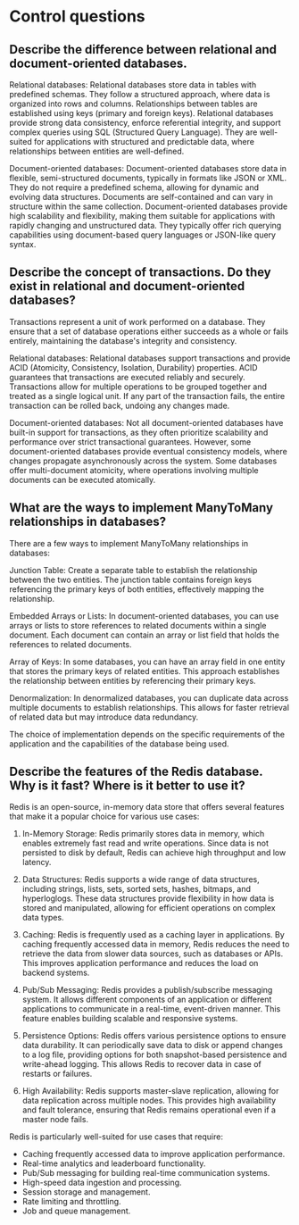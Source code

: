 # Control questions

## Describe the difference between relational and document-oriented databases.

Relational databases: Relational databases store data in tables with predefined schemas. They follow a structured approach, where data is organized into rows and columns. Relationships between tables are established using keys (primary and foreign keys). Relational databases provide strong data consistency, enforce referential integrity, and support complex queries using SQL (Structured Query Language). They are well-suited for applications with structured and predictable data, where relationships between entities are well-defined.

Document-oriented databases: Document-oriented databases store data in flexible, semi-structured documents, typically in formats like JSON or XML. They do not require a predefined schema, allowing for dynamic and evolving data structures. Documents are self-contained and can vary in structure within the same collection. Document-oriented databases provide high scalability and flexibility, making them suitable for applications with rapidly changing and unstructured data. They typically offer rich querying capabilities using document-based query languages or JSON-like query syntax.

##  Describe the concept of transactions. Do they exist in relational and document-oriented databases?

Transactions represent a unit of work performed on a database. They ensure that a set of database operations either succeeds as a whole or fails entirely, maintaining the database's integrity and consistency.

Relational databases: Relational databases support transactions and provide ACID (Atomicity, Consistency, Isolation, Durability) properties. ACID guarantees that transactions are executed reliably and securely. Transactions allow for multiple operations to be grouped together and treated as a single logical unit. If any part of the transaction fails, the entire transaction can be rolled back, undoing any changes made.

Document-oriented databases: Not all document-oriented databases have built-in support for transactions, as they often prioritize scalability and performance over strict transactional guarantees. However, some document-oriented databases provide eventual consistency models, where changes propagate asynchronously across the system. Some databases offer multi-document atomicity, where operations involving multiple documents can be executed atomically.

## What are the ways to implement ManyToMany relationships in databases?

There are a few ways to implement ManyToMany relationships in databases:

Junction Table: Create a separate table to establish the relationship between the two entities. The junction table contains foreign keys referencing the primary keys of both entities, effectively mapping the relationship.

Embedded Arrays or Lists: In document-oriented databases, you can use arrays or lists to store references to related documents within a single document. Each document can contain an array or list field that holds the references to related documents.

Array of Keys: In some databases, you can have an array field in one entity that stores the primary keys of related entities. This approach establishes the relationship between entities by referencing their primary keys.

Denormalization: In denormalized databases, you can duplicate data across multiple documents to establish relationships. This allows for faster retrieval of related data but may introduce data redundancy.

The choice of implementation depends on the specific requirements of the application and the capabilities of the database being used.

## Describe the features of the Redis database. Why is it fast? Where is it better to use it?

Redis is an open-source, in-memory data store that offers several features that make it a popular choice for various use cases:

1. In-Memory Storage: Redis primarily stores data in memory, which enables extremely fast read and write operations. Since data is not persisted to disk by default, Redis can achieve high throughput and low latency.

2. Data Structures: Redis supports a wide range of data structures, including strings, lists, sets, sorted sets, hashes, bitmaps, and hyperloglogs. These data structures provide flexibility in how data is stored and manipulated, allowing for efficient operations on complex data types.

3. Caching: Redis is frequently used as a caching layer in applications. By caching frequently accessed data in memory, Redis reduces the need to retrieve the data from slower data sources, such as databases or APIs. This improves application performance and reduces the load on backend systems.

4. Pub/Sub Messaging: Redis provides a publish/subscribe messaging system. It allows different components of an application or different applications to communicate in a real-time, event-driven manner. This feature enables building scalable and responsive systems.

5. Persistence Options: Redis offers various persistence options to ensure data durability. It can periodically save data to disk or append changes to a log file, providing options for both snapshot-based persistence and write-ahead logging. This allows Redis to recover data in case of restarts or failures.

6. High Availability: Redis supports master-slave replication, allowing for data replication across multiple nodes. This provides high availability and fault tolerance, ensuring that Redis remains operational even if a master node fails.

Redis is particularly well-suited for use cases that require:

- Caching frequently accessed data to improve application performance.
- Real-time analytics and leaderboard functionality.
- Pub/Sub messaging for building real-time communication systems.
- High-speed data ingestion and processing.
- Session storage and management.
- Rate limiting and throttling.
- Job and queue management.





